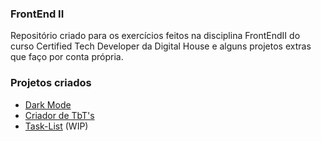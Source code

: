 ### FrontEnd II

Repositório criado para os exercícios feitos na disciplina FrontEndII do curso Certified Tech Developer da Digital House e alguns projetos extras que faço por conta própria.

### Projetos criados

  - [Dark Mode](https://jonathancout.github.io/FrontEnd2/Dark-Mode/)
  - [Criador de TbT's](https://jonathancout.github.io/FrontEnd2/FlashCards/)
  - [Task-List](https://jonathancout.github.io/FrontEnd2/Task-List/) (WIP)
  
